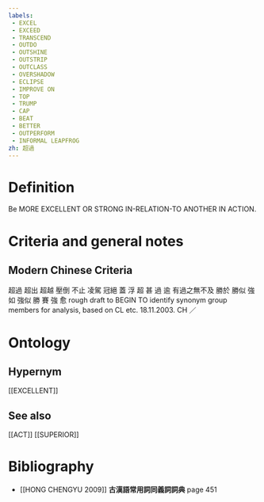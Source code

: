 ```yaml
---
labels: 
 - EXCEL
 - EXCEED
 - TRANSCEND
 - OUTDO
 - OUTSHINE
 - OUTSTRIP
 - OUTCLASS
 - OVERSHADOW
 - ECLIPSE
 - IMPROVE ON
 - TOP
 - TRUMP
 - CAP
 - BEAT
 - BETTER
 - OUTPERFORM
 - INFORMAL LEAPFROG
zh: 超過
---
```


# Definition
Be MORE EXCELLENT OR STRONG IN-RELATION-TO ANOTHER IN ACTION.
# Criteria and general notes
## Modern Chinese Criteria
超過
超出
超越
壓倒
不止
凌駕
冠絕
蓋
浮
超
甚
過
逾
有過之無不及
勝於
勝似
強如
強似
勝
賽
強
愈
rough draft to BEGIN TO identify synonym group members for analysis, based on CL etc. 18.11.2003. CH ／
# Ontology

## Hypernym
[[EXCELLENT]]
## See also
[[ACT]]
[[SUPERIOR]]
# Bibliography
- [[HONG CHENGYU 2009]]
**古漢語常用詞同義詞詞典** page 451
